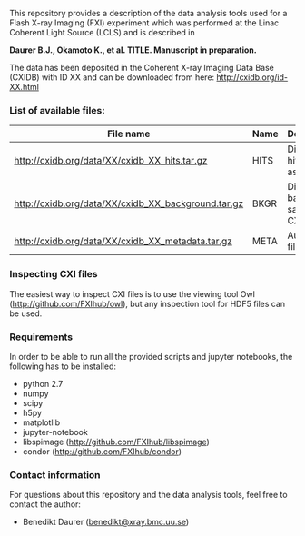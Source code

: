 This repository provides a description of the data analysis tools used for a Flash X-ray Imaging (FXI) experiment which was performed at 
the Linac Coherent Light Source (LCLS) and is described in 

**Daurer B.J., Okamoto K., et al. TITLE. Manuscript in preparation.**

The data has been deposited in the Coherent X-ray Imaging Data Base (CXIDB) with ID XX and can be downloaded from here: 
http://cxidb.org/id-XX.html

### List of available files: ###
File name                                           | Name | Description
--------------------------------------------------- | ---- | ------------------------------------------------------------------
http://cxidb.org/data/XX/cxidb_XX_hits.tar.gz       | HITS | Diffraction hits saved as CXI files.
http://cxidb.org/data/XX/cxidb_XX_background.tar.gz | BKGR | Diffraction background saved as CXI files.
http://cxidb.org/data/XX/cxidb_XX_metadata.tar.gz   | META | Auxiliary files.

### Inspecting CXI files ###
The easiest way to inspect CXI files is to use the viewing tool Owl 
(http://github.com/FXIhub/owl), but any inspection tool for HDF5 files can be used.

### Requirements ###
In order to be able to run all the provided scripts and jupyter notebooks, the following has to be installed:

* python 2.7
* numpy
* scipy
* h5py
* matplotlib
* jupyter-notebook
* libspimage (http://github.com/FXIhub/libspimage)
* condor (http://github.com/FXIhub/condor)

### Contact information
For questions about this repository and the data analysis tools, feel free to contact the author: 
* Benedikt Daurer (benedikt@xray.bmc.uu.se)
